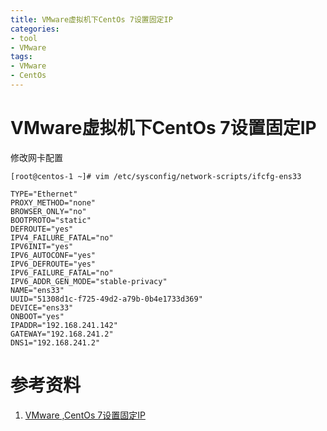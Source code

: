 ```yaml
---
title: VMware虚拟机下CentOs 7设置固定IP
categories:
- tool
- VMware
tags:
- VMware
- CentOs
---
```


# VMware虚拟机下CentOs 7设置固定IP

修改网卡配置

```
[root@centos-1 ~]# vim /etc/sysconfig/network-scripts/ifcfg-ens33

TYPE="Ethernet"
PROXY_METHOD="none"
BROWSER_ONLY="no"
BOOTPROTO="static"
DEFROUTE="yes"
IPV4_FAILURE_FATAL="no"
IPV6INIT="yes"
IPV6_AUTOCONF="yes"
IPV6_DEFROUTE="yes"
IPV6_FAILURE_FATAL="no"
IPV6_ADDR_GEN_MODE="stable-privacy"
NAME="ens33"
UUID="51308d1c-f725-49d2-a79b-0b4e1733d369"
DEVICE="ens33"
ONBOOT="yes"
IPADDR="192.168.241.142"
GATEWAY="192.168.241.2"
DNS1="192.168.241.2"

```





# 参考资料

1. [VMware ,CentOs 7设置固定IP](https://blog.csdn.net/zsg88/article/details/75095229)

